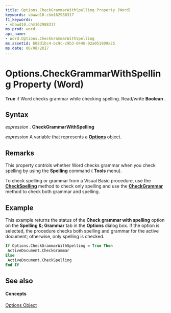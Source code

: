 ```yaml
---
title: Options.CheckGrammarWithSpelling Property (Word)
keywords: vbawd10.chm162988317
f1_keywords:
- vbawd10.chm162988317
ms.prod: word
api_name:
- Word.Options.CheckGrammarWithSpelling
ms.assetid: b08d1bc4-bc9c-c9b3-0448-92a051809a25
ms.date: 06/08/2017
---
```



# Options.CheckGrammarWithSpelling Property (Word)

 **True** if Word checks grammar while checking spelling. Read/write **Boolean** .


## Syntax

 _expression_ . **CheckGrammarWithSpelling**

 _expression_ A variable that represents a **[Options](options-object-word.md)** object.


## Remarks

This property controls whether Word checks grammar when you check spelling by using the  **Spelling** command ( **Tools** menu).

To check spelling or grammar from a Visual Basic procedure, use the  **[CheckSpelling](application-checkspelling-method-word.md)** method to check only spelling and use the **[CheckGrammar](application-checkgrammar-method-word.md)** method to check both grammar and spelling.


## Example

This example returns the status of the  **Check grammar with spelling** option on the **Spelling &; Grammar** tab in the **Options** dialog box. If the option is selected, the procedure checks both spelling and grammar for the active document; otherwise, only spelling is checked.


```vb
If Options.CheckGrammarWithSpelling = True Then 
 ActiveDocument.CheckGrammar 
Else 
 ActiveDocument.CheckSpelling 
End If
```


## See also


#### Concepts


[Options Object](options-object-word.md)

